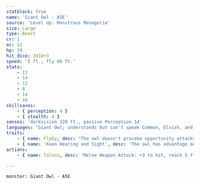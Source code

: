 ```yaml
---
statblock: true
name: 'Giant Owl - A5E'
source: 'Level Up: Monstrous Menagerie'
size: Large
type: Beast
cr: 1
ac: 12
hp: 19
hit_dice: 3d10+3
speed: '5 ft., fly 60 ft.'
stats:
    - 12
    - 14
    - 12
    - 8
    - 14
    - 10
skillsaves:
    - { perception: 4 }
    - { stealth: 4 }
senses: 'darkvision 120 ft., passive Perception 14'
languages: "Giant Owl; understands but can't speak Common, Elvish, and Sylvan"
traits:
    - { name: Flyby, desc: "The owl doesn't provoke opportunity attacks when it flies out of a creature's reach." }
    - { name: 'Keen Hearing and Sight', desc: 'The owl has advantage on Perception checks that rely on hearing and sight.' }
actions:
    - { name: Talons, desc: 'Melee Weapon Attack: +3 to hit, reach 5 ft., one target. Hit: 4 (1d6+1) slashing damage.' }

---
```

```statblock
monster: Giant Owl - A5E
```
